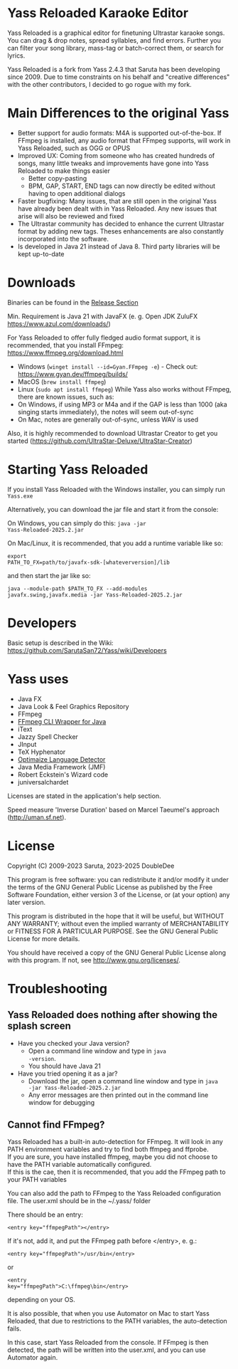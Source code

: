 
# Yass Reloaded Karaoke Editor
Yass Reloaded is a graphical editor for finetuning Ultrastar karaoke songs. 
You can drag & drop notes, spread syllables, and find errors. Further you can filter your song library, mass-tag or batch-correct them, or search for lyrics.

Yass Reloaded is a fork from Yass 2.4.3 that Saruta has been developing since 2009. Due to time constraints on his behalf and "creative differences" with the other contributors, I decided to go rogue with my fork.

# Main Differences to the original Yass
- Better support for audio formats: M4A is supported out-of-the-box. If FFmpeg is installed, any audio format that FFmpeg supports, will work in Yass Reloaded, such as OGG or OPUS
- Improved UX: Coming from someone who has created hundreds of songs, many little tweaks and improvements have gone into Yass Reloaded to make things easier
  - Better copy-pasting
  - BPM, GAP, START, END tags can now directly be edited without having to open additional dialogs
- Faster bugfixing: Many issues, that are still open in the original Yass have already been dealt with in Yass Reloaded. Any new issues that arise will also be reviewed and fixed
- The Ultrastar community has decided to enhance the current Ultrastar format by adding new tags. Theses enhancements are also constantly incorporated into the software.
- Is developed in Java 21 instead of Java 8. Third party libraries will be kept up-to-date

# Downloads
Binaries can be found in the [Release Section](https://github.com/DoubleDee73/Yass/releases)

Min. Requirement is Java 21 with JavaFX (e. g. Open JDK ZuluFX https://www.azul.com/downloads/)

For Yass Reloaded to offer fully fledged audio format support, it is recommended, that you install FFmpeg:
https://www.ffmpeg.org/download.html
- Windows (<code>winget install --id=Gyan.FFmpeg -e</code>) - Check out: https://www.gyan.dev/ffmpeg/builds/
- MacOS (<code>brew install ffmpeg</code>)
- Linux (<code>sudo apt install ffmpeg</code>)
While Yass also works without FFmpeg, there are known issues, such as:
- On Windows, if using MP3 or M4a and if the GAP is less than 1000 (aka singing starts immediately), the notes will seem out-of-sync
- On Mac, notes are generally out-of-sync, unless WAV is used

Also, it is highly recommended to download Ultrastar Creator to get you started (https://github.com/UltraStar-Deluxe/UltraStar-Creator)

# Starting Yass Reloaded
If you install Yass Reloaded with the Windows installer, you can simply run <code>Yass.exe</code>

Alternatively, you can download the jar file and start it from the console:

On Windows, you can simply do this: <code>java -jar Yass-Reloaded-2025.2.jar</code>

On Mac/Linux, it is recommended, that you add a runtime variable like so:

<code>export PATH_TO_FX=path/to/javafx-sdk-[whateverversion]/lib</code>

and then start the jar like so:

<code>java --module-path $PATH_TO_FX --add-modules javafx.swing,javafx.media -jar Yass-Reloaded-2025.2.jar</code>

# Developers

Basic setup is described in the Wiki: https://github.com/SarutaSan72/Yass/wiki/Developers

# Yass uses
- Java FX
- Java Look & Feel Graphics Repository
- FFmpeg
- [FFmpeg CLI Wrapper for Java](https://github.com/bramp/ffmpeg-cli-wrapper)
- iText
- Jazzy Spell Checker
- JInput
- TeX Hyphenator
- [Optimaize Language Detector](https://github.com/optimaize/language-detector)
- Java Media Framework (JMF)
- Robert Eckstein's Wizard code
- juniversalchardet

Licenses are stated in the application's help section.

Speed measure 'Inverse Duration' based on Marcel Taeumel's approach (http://uman.sf.net).

# License

Copyright (C) 2009-2023 Saruta, 2023-2025 DoubleDee 

This program is free software: you can redistribute it and/or modify
it under the terms of the GNU General Public License as published by
the Free Software Foundation, either version 3 of the License, or
(at your option) any later version.

This program is distributed in the hope that it will be useful,
but WITHOUT ANY WARRANTY; without even the implied warranty of
MERCHANTABILITY or FITNESS FOR A PARTICULAR PURPOSE.  See the
GNU General Public License for more details.

You should have received a copy of the GNU General Public License
along with this program. If not, see <http://www.gnu.org/licenses/>.

# Troubleshooting
## Yass Reloaded does nothing after showing the splash screen
- Have you checked your Java version? 
  - Open a command line window and type in <code>java -version</code>. 
  - You should have Java 21
- Have you tried opening it as a jar?
  - Download the jar, open a command line window and type in <code>java -jar Yass-Reloaded-2025.2.jar</code>
  - Any error messages are then printed out in the command line window for debugging

## Cannot find FFmpeg?
Yass Reloaded has a built-in auto-detection for FFmpeg. 
It will look in any PATH environment variables and try to find both ffmpeg and ffprobe.  
If you are sure, you have installed ffmpeg, maybe you did not choose to have the PATH variable automatically configured.  
If this is the cae, then it is recommended, that you add the FFmpeg path to your PATH variables

You can also add the path to FFmpeg to the Yass Reloaded configuration file. The user.xml should be in the ~/.yass/ folder

There should be an entry:

<code>&lt;entry key="ffmpegPath">&lt;/entry></code>

If it's not, add it, and put the FFmpeg path before &lt;/entry>, e. g.:

<code>&lt;entry key="ffmpegPath">/usr/bin&lt;/entry></code>

or

<code>&lt;entry key="ffmpegPath">C:\ffmpeg\bin&lt;/entry></code>

depending on your OS.

It is also possible, that when you use Automator on Mac to start Yass Reloaded, 
that due to restrictions to the PATH variables, the auto-detection fails.

In this case, start Yass Reloaded from the console. If FFmpeg is then detected, the path
will be written into the user.xml, and you can use Automator again.
